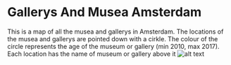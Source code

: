 # Gallerys And Musea Amsterdam
This is a map of all the musea and gallerys in Amsterdam. 
The locations of the musea and gallerys are pointed down with a cirkle.
The colour of the circle represents the age of the museum or gallery (min 2010, max 2017).
Each location has the name of museum or gallery above it
![alt text](https://github.com/ploeghannah/gallerysandmuesaAmsterdam/blob/master/printa1_02.png)

